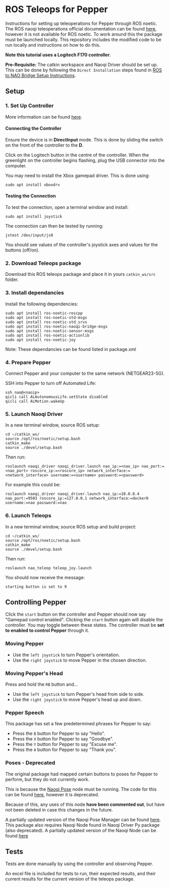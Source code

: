 # ROS Teleops for Pepper

Instructions for setting up teleoperations for Pepper through ROS noetic. 
The ROS naoqi teleoperations official documentation can be found [here](http://wiki.ros.org/nao_teleop), however it is not available for ROS noetic.
To work around this the package must be launched locally. 
This repository includes the modified code to be run locally and instructions on how to do this.

**Note this tutorial uses a Logitech F170 controller.**

**Pre-Requisite:** The catkin workspace and Naoqi Driver should be set up. This can be done by following the `Direct Installation` steps found in [ROS to NAO Bridge Setup Instructions](https://github.com/rosielab/ROStoNAO-Bridge-Docker-Setup).

## Setup
### 1. Set Up Controller 

More information can be found [here](https://github.com/husarion/logitech_f710_ros).

#### Connecting the Controller 
Ensure the device is in **DirectInput** mode. This is done by sliding the switch on the front of the controller to the **D**.

Click on the Logitech button in the centre of the controller. When the greenlight on the controller begins flashing, plug the USB connector into the computer. 

You may need to install the Xbox gamepad driver. This is done using:
```
sudo apt install xboxdrv
```

#### Testing the Connection 

To test the connection, open a terminal window and install:
```
sudo apt install joystick
```

The connection can then be tested by running:
```
jstest /dev/input/js0
```

You should see values of the controller's joystick axes and values for the buttons (off/on).

### 2. Download Teleops package 

Download this ROS teleops package and place it in yours `catkin_ws/src` folder.

### 3. Install dependancies 
Install the following dependencies:
```
sudo apt install ros-noetic-roscpp
sudo apt install ros-noetic-std-msgs
sudo apt install ros-noetic-std_srvs
sudo apt install ros-noetic-naoqi-bridge-msgs
sudo apt install ros-noetic-sensor-msgs
sudo apt install ros-noetic-actionlib
sudo apt install ros-noetic-joy
```

Note: These dependancies can be found listed in package.xml

### 4. Prepare Pepper 

Connect Pepper and your computer to the same network (NETGEAR23-5G).

SSH into Pepper to turn off Automated Life:
```
ssh nao@<naoip>
qicli call ALAutonomousLife.setState disabled
qicli call ALMotion.wakeUp
```

### 5. Launch Naoqi Driver
In a new terminal window, source ROS setup:
```
cd ~/catkin_ws/
source /opt/ros/noetic/setup.bash
catkin_make
source ./devel/setup.bash
```

Then run:
```
roslaunch naoqi_driver naoqi_driver.launch nao_ip:=<nao_ip> nao_port:=<nao_port> roscore_ip:=<roscore_ip> network_interface:=<network_interface> username:=<username> password:=<password>
```

For example this could be:
```
roslaunch naoqi_driver naoqi_driver.launch nao_ip:=10.0.0.4 nao_port:=9503 roscore_ip:=127.0.0.1 network_interface:=docker0 username:=nao password:=nao
```
### 6. Launch Teleops
In a new terminal window, source ROS setup and build project:
```
cd ~/catkin_ws/
source /opt/ros/noetic/setup.bash
catkin_make
source ./devel/setup.bash
```

Then run: 
```
roslaunch nao_teleop teleop_joy.launch
```

You should now receive the message:
```
starting button is set to 9
```

## Controlling Pepper

Click the `start` button on the controller and Pepper should now say "Gamepad control enabled". Clicking the `start` button again will disable the controller. You may toggle between these states. The controller must be **set to enabled to control Pepper** through it.

### Moving Pepper
* Use the `left joystick` to turn Pepper's orientation.
* Use the `right joystick` to move Pepper in the chosen direction.

### Moving Pepper's Head
Press and hold the `RB` button and...
* Use the `left joystick` to turn Pepper's head from side to side.
* Use the `right joystick` to move Pepper's head up and down.

### Pepper Speech
This package has set a few predetermined phrases for Pepper to say:
* Press the `B` button for Pepper to say "Hello".
* Press the `X` button for Pepper to say "Goodbye".
* Press the `Y` button for Pepper to say "Excuse me".
* Press the `A` button for Pepper to say "Thank you".

### Poses - Deprecated


The original package had mapped certain buttons to poses for Pepper to perform, but they do not currently work. 

This is because the [Naoqi Pose](http://wiki.ros.org/naoqi_pose) node must be running. The code for this can be found [here](https://github.com/ros-naoqi/naoqi_bridge/tree/master/naoqi_pose), however it is deprecated. 

Because of this, any uses of this node **have been commented out**, but have not been deleted in case this changes in the future. 

A partially updated version of the Naoqi Pose Manager can be found [here](https://github.com/alyssarusk/naoqi-pose/tree/main). This package also requires Naoqi Node found in Naoqi Driver Py package (also deprecated). A partially updated version of the Naoqi Node can be found [here](https://github.com/alyssarusk/naoqi-driver-py/tree/main)

## Tests

Tests are done manually by using the controller and observing Pepper.

An excel file is included for tests to run, their expected results, and their current results for the current version of the teleops package.











